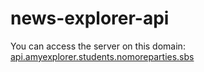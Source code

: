 # news-explorer-api

You can access the server on this domain:
    [api.amyexplorer.students.nomoreparties.sbs](https://api.amyexplorer.students.nomoreparties.sbs)
